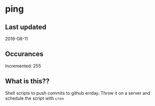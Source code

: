 # ping

## Last updated
2016-08-11

## Occurances
Incremented: 255

## What is this?? 
Shell scripts to push commits to github errday. Throw it on a server and schedule the script with `cron`
